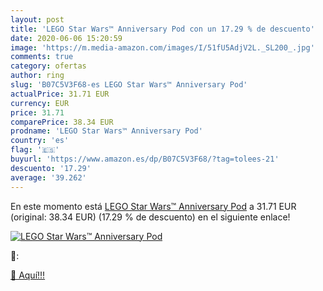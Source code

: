 ```yaml
---
layout: post
title: 'LEGO Star Wars™ Anniversary Pod con un 17.29 % de descuento'
date: 2020-06-06 15:20:59
image: 'https://m.media-amazon.com/images/I/51fU5AdjV2L._SL200_.jpg'
comments: true
category: ofertas
author: ring
slug: 'B07C5V3F68-es LEGO Star Wars™ Anniversary Pod'
actualPrice: 31.71 EUR
currency: EUR
price: 31.71
comparePrice: 38.34 EUR
prodname: 'LEGO Star Wars™ Anniversary Pod'
country: 'es'
flag: '🇪🇸'
buyurl: 'https://www.amazon.es/dp/B07C5V3F68/?tag=tolees-21'
descuento: '17.29'
average: '39.262'
---
```


En este momento está [LEGO Star Wars™ Anniversary Pod](https://www.amazon.es/dp/B07C5V3F68/?tag=tolees-21) a 31.71 EUR (original: 38.34 EUR) (17.29 %  de descuento) en el siguiente enlace!

[![LEGO Star Wars™ Anniversary Pod](https://m.media-amazon.com/images/I/51fU5AdjV2L._SL200_.jpg)](https://www.amazon.es/dp/B07C5V3F68/?tag=tolees-21)

🔎:


[🛒 Aquí!!!](https://www.amazon.es/dp/B07C5V3F68/?tag=tolees-21)
